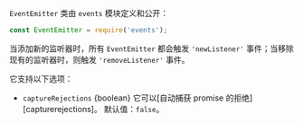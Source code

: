<!-- YAML
added: v0.1.26
changes:
  - version: v12.16.0
    pr-url: https://github.com/nodejs/node/pull/27867
    description: Added captureRejections option.
-->

`EventEmitter` 类由 `events` 模块定义和公开：

```js
const EventEmitter = require('events');
```

当添加新的监听器时，所有 `EventEmitter` 都会触发 `'newListener'` 事件；当移除现有的监听器时，则触发 `'removeListener'` 事件。

它支持以下选项：

* `captureRejections` {boolean} 它可以[自动捕获 promise 的拒绝][capturerejections]。 默认值：`false`。

